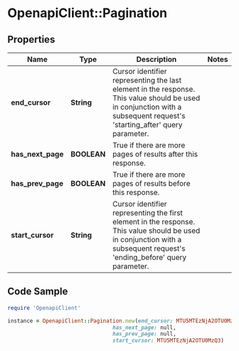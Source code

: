 # OpenapiClient::Pagination

## Properties
Name | Type | Description | Notes
------------ | ------------- | ------------- | -------------
**end_cursor** | **String** | Cursor identifier representing the last element in the response. This value should be used in conjunction with a subsequent request&#39;s &#39;starting_after&#39; query parameter. | 
**has_next_page** | **BOOLEAN** | True if there are more pages of results after this response. | 
**has_prev_page** | **BOOLEAN** | True if there are more pages of results before this response. | 
**start_cursor** | **String** | Cursor identifier representing the first element in the response. This value should be used in conjunction with a subsequent request&#39;s &#39;ending_before&#39; query parameter. | 

## Code Sample

```ruby
require 'OpenapiClient'

instance = OpenapiClient::Pagination.new(end_cursor: MTU5MTEzNjA2OTU0MzQ3,
                                 has_next_page: null,
                                 has_prev_page: null,
                                 start_cursor: MTU5MTEzNjA2OTU0MzQ3)
```


